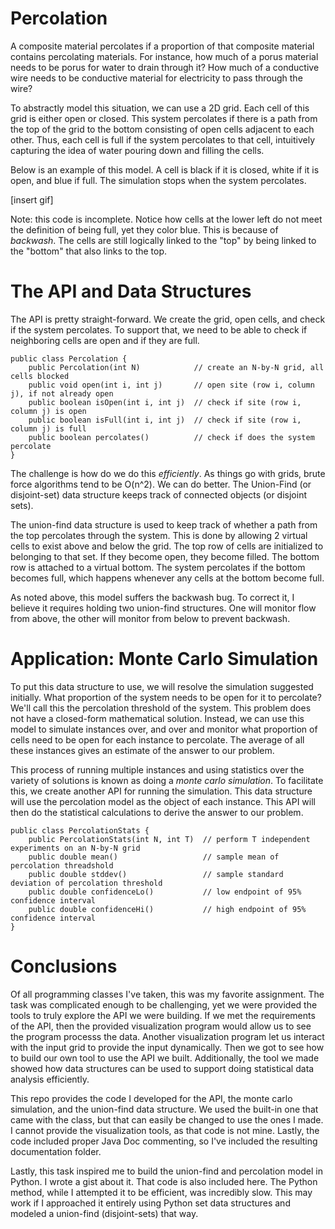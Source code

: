 Percolation
================

A composite material percolates if a proportion of that 
composite material contains percolating materials. For
instance, how much of a porus material needs to be porus
for water to drain through it? How much of a conductive
wire needs to be conductive material for electricity to
pass through the wire? 

To abstractly model this situation, we can use a 2D grid.
Each cell of this grid is either open or closed. This
system percolates if there is a path from the top of the
grid to the bottom consisting of open cells adjacent to
each other. Thus, each cell is full if the system
percolates to that cell, intuitively capturing the idea
of water pouring down and filling the cells. 

Below is an example of this model. A cell is black if it
is closed, white if it is open, and blue if full. The
simulation stops when the system percolates. 

[insert gif]

Note: this code is incomplete. Notice how cells at the
lower left do not meet the definition of being full, yet
they color blue. This is because of *backwash*. The cells
are still logically linked to the "top" by being linked to
the "bottom" that also links to the top. 

The API and Data Structures
============================
The API is pretty straight-forward. We create the grid, 
open cells, and check if the system percolates. To support
that, we need to be able to check if neighboring cells are
open and if they are full. 

```
public class Percolation {
    public Percolation(int N)            // create an N-by-N grid, all cells blocked
    public void open(int i, int j)       // open site (row i, column j), if not already open
    public boolean isOpen(int i, int j)  // check if site (row i, column j) is open
    public boolean isFull(int i, int j)  // check if site (row i, column j) is full
    public boolean percolates()          // check if does the system percolate
}
```

The challenge is how do we do this *efficiently*. As things
go with grids, brute force algorithms tend to be O(n^2). We
can do better. The Union-Find (or disjoint-set) data 
structure keeps track of connected objects (or disjoint
sets). 

The union-find data structure is used to keep track
of whether a path from the top percolates through the 
system. This is done by allowing 2 virtual cells to exist 
above and below the grid. The top row of cells are
initialized to belonging to that set. If they become open,
they become filled. The bottom row is attached to a virtual
bottom. The system percolates if the bottom becomes full,
which happens whenever any cells at the bottom become full.

As noted above, this model suffers the backwash bug. To
correct it, I believe it requires holding two union-find
structures. One will monitor flow from above, the other
will monitor from below to prevent backwash.


Application: Monte Carlo Simulation
===================================

To put this data structure to use, we will resolve the 
simulation suggested initially. What proportion of the 
system needs to be open for it to percolate? We'll call
this the percolation threshold of the system. This problem
does not have a closed-form mathematical solution. Instead,
we can use this model to simulate instances over, and over
and monitor what proportion of cells need to be open for
each instance to percolate. The average of all these
instances gives an estimate of the answer to our problem.

This process of running multiple instances and using
statistics over the variety of solutions is known as
doing a *monte carlo simulation*. To facilitate this,
we create another API for running the simulation. This
data structure will use the percolation model as the 
object of each instance. This API will then do the
statistical calculations to derive the answer to our
problem. 

```
public class PercolationStats {
    public PercolationStats(int N, int T)  // perform T independent experiments on an N-by-N grid
    public double mean()                   // sample mean of percolation threadshold
    public double stddev()                 // sample standard deviation of percolation threshold
    public double confidenceLo()           // low endpoint of 95% confidence interval
    public double confidenceHi()           // high endpoint of 95% confidence interval
}
```


Conclusions
================

Of all programming classes I've taken, this was my favorite
assignment. The task was complicated enough to be
challenging, yet we were provided the tools to truly
explore the API we were building. If we met the
requirements of the API, then the provided visualization
program would allow us to see the program processs the
data. Another visualization program let us interact with
the input grid to provide the input dynamically. Then
we got to see how to build our own tool to use the API we
built. Additionally, the tool we made showed how data
structures can be used to support doing statistical data
analysis efficiently.

This repo provides the code I developed for the API, the
monte carlo simulation, and the union-find data structure.
We used the built-in one that came with the class, but that
can easily be changed to use the ones I made. I cannot
provide the visualization tools, as that code is not mine.
Lastly, the code included proper Java Doc commenting, so 
I've included the resulting documentation folder. 

Lastly, this task inspired me to build the union-find and 
percolation model in Python. I wrote a gist about it. That
code is also included here. The Python method, while I 
attempted it to be efficient, was incredibly slow. This may
work if I approached it entirely using Python set data
structures and modeled a union-find (disjoint-sets) that
way. 



